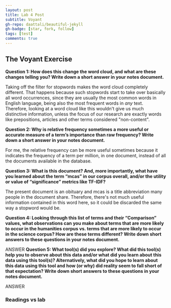 ```yaml
---
layout: post
title: Lab 4 Post
subtitle: Voyant
gh-repo: daattali/beautiful-jekyll
gh-badge: [star, fork, follow]
tags: [test]
comments: true
---
```

## The Voyant Exercise

**Question 1: How does this change the word cloud, and what are these changes telling you? Write down a short answer in your notes document.**

Taking off the filter for stopwords makes the word cloud completely different. That happens because such stopwords start to take over basically all word occurrences, since they are usually the most common words in English language, being also the most frequent words in *any* text. Therefore, looking at a word cloud like this wouldn't give us much distinctive information, unless the focus of our research are exactly words like prepositions, articles and other terms considered "non-content".

**Question 2: Why is relative frequency sometimes a more useful or accurate measure of a term’s importance than raw frequency? Write down a short answer in your notes document.**

For me, the relative frequency can be more useful sometimes because it indicates the frequency of a term per million, in one document, instead of all the documents available in the database.

**Question 3: What is this document? And, more importantly, what have you learned about the term “mcas” in our corpus overall, and/or the utility or value of “significance” metrics like TF-IDF?**

The present document is an obituary and mcas is a title abbreviation many people in the document share. Therefore, there's not much useful information contained in this word here, so it could be discarded the same way a stopword would be.

**Question 4: Looking through this list of terms and their “Comparison” values, what observations can you make about terms that are more likely to occur in the humanities corpus vs. terms that are more likely to occur in the science corpus? How are these terms different? Write down short answers to these questions in your notes document.**

ANSWER
**Question 5: What tool(s) did you explore? What did this tool(s) help you to observe about this data and/or what did you learn about this data using this tool(s)? Alternatively, what did you hope to learn about this data using this tool and how (or why) did reality seem to fall short of that expectation? Write down short answers to these questions in your notes document.**

ANSWER

### Readings vs lab
